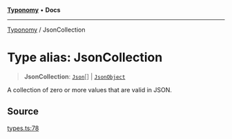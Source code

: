 [**Typonomy**](../README.md) • **Docs**

***

[Typonomy](../globals.md) / JsonCollection

# Type alias: JsonCollection

> **JsonCollection**: [`Json`](Json.md)[] \| [`JsonObject`](JsonObject.md)

A collection of zero or more values that are valid in JSON.

## Source

[types.ts:78](https://github.com/softcraft-development/typonomy/blob/cee340f062935faae6d8d20bbf994df4a652481c/src/types.ts#L78)
